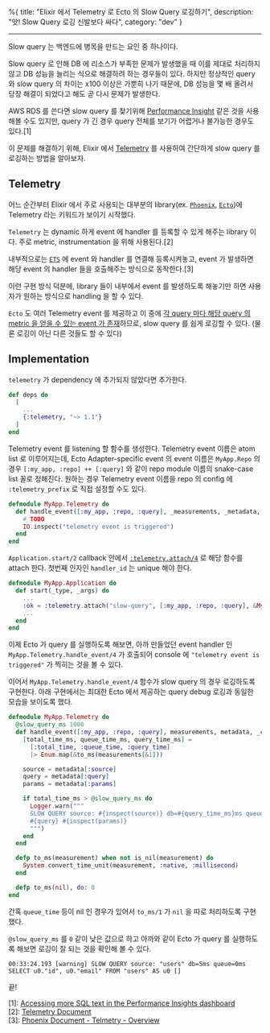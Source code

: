 %{
title: "Elixir 에서 Telemetry 로 Ecto 의 Slow Query 로깅하기",
description: "앗! Slow Query 로깅 신발보다 싸다",
category: "dev"
}

---

Slow query 는 백엔드에 병목을 만드는 요인 중 하나이다.

Slow query 로 인해 DB 에 리소스가 부족한 문제가 발생했을 때 이를 제대로 처리하지 않고 DB 성능을 늘리는 식으로 해결하려 하는 경우들이 있다. 하지만 정상적인 query 와 slow query 의 차이는 x100 이상은 가뿐히 나기 때문에, DB 성능을 몇 배 올려서 당장 해결이 되었다고 해도 곧 다시 문제가 발생한다.

AWS RDS 를 쓴다면 slow query 를 찾기위해 [Performance Insight](https://docs.aws.amazon.com/AmazonRDS/latest/UserGuide/USER_PerfInsights.html) 같은 것을 사용해볼 수도 있지만, query 가 긴 경우 query 전체를 보기가 어렵거나 불가능한 경우도 있다.[1]

이 문제를 해결하기 위해, Elixir 에서 [Telemetry](https://github.com/beam-telemetry/telemetry) 를 사용하여 간단하게 slow query 를 로깅하는 방법을 알아보자.

## Telemetry

어느 순간부터 Elixir 에서 주로 사용되는 대부분의 library(ex. [`Phoenix`](https://github.com/phoenixframework/phoenix), [`Ecto`](https://github.com/elixir-ecto/ecto))에 Telemetry 라는 키워드가 보이기 시작했다.

`Telemetry` 는 dynamic 하게 event 에 handler 를 등록할 수 있게 해주는 library 이다. 주로 metric, instrumentation 을 위해 사용된다.[2]

내부적으로는 [`ETS`](https://www.erlang.org/doc/man/ets.html) 에 event 와 handler 를 연결해 등록시켜놓고, event 가 발생하면 해당 event 의 handler 들을 호출해주는 방식으로 동작한다.[3]

이런 구현 방식 덕분에, library 들이 내부에서 event 를 발생하도록 해놓기만 하면 사용자가 원하는 방식으로 handling 을 할 수 있다.

`Ecto` 도 여러 Telemetry event 를 제공하고 이 중에 [각 query 마다 해당 query 의 metric 을 얻을 수 있는 event 가 존재](https://hexdocs.pm/ecto/Ecto.Repo.html#module-adapter-specific-events)하므로, slow query 를 쉽게 로깅할 수 있다. (물론 로깅이 아닌 다른 것들도 할 수 있다)

## Implementation

`telemetry` 가 dependency 에 추가되지 않았다면 추가한다.

```elixir
def deps do
  [
    ...
    {:telemetry, "~> 1.1"}
  ]
end
```

Telemetry event 를 listening 할 함수를 생성한다. Telemetry event 이름은 atom list 로 이루어지는데, Ecto Adapter-specific event 의 event 이름은 `MyApp.Repo` 의 경우 `[:my_app, :repo] ++ [:query]` 와 같이 repo module 이름의 snake-case list 꼴로 정해진다. 원하는 경우 Telemetry event 이름을 repo 의 config 에 `:telemetry_prefix` 로 직접 설정할 수도 있다.

```elixir
defmodule MyApp.Telemetry do
  def handle_event([:my_app, :repo, :query], _measurements, _metadata, _config) do
    # TODO
    IO.inspect("telemetry event is triggered")
  end
end
```

`Application.start/2` callback 안에서 [`:telemetry.attach/4`](https://hexdocs.pm/telemetry/telemetry.html#attach/4) 로 해당 함수를 attach 한다. 첫번째 인자인 `handler_id` 는 unique 해야 한다.

```elixir
defmodule MyApp.Application do
  def start(_type, _args) do
    ...
    :ok = :telemetry.attach("slow-query", [:my_app, :repo, :query], &MyApp.Telemetry.handle_event/4, %{})
    ...
  end
end
```

이제 Ecto 가 query 를 실행하도록 해보면, 아까 만들었던 event handler 인 `MyApp.Telemetry.handle_event/4` 가 호출되어 console 에 `"telemetry event is triggered"` 가 찍히는 것을 볼 수 있다.

이어서 `MyApp.Telemetry.handle_event/4` 함수가 slow query 의 경우 로깅하도록 구현한다. 아래 구현에서는 최대한 Ecto 에서 제공하는 query debug 로깅과 동일한 모습을 보이도록 했다.

```elixir
defmodule MyApp.Telemetry do
  @slow_query_ms 1000
  def handle_event([:my_app, :repo, :query], measurements, metadata, _config) do
    [total_time_ms, queue_time_ms, query_time_ms] =
      [:total_time, :queue_time, :query_time]
      |> Enum.map(&to_ms(measurements[&1]))

    source = metadata[:source]
    query = metadata[:query]
    params = metadata[:params]

    if total_time_ms > @slow_query_ms do
      Logger.warn("""
      SLOW QUERY source: #{inspect(source)} db=#{query_time_ms}ms queue=#{queue_time_ms}ms
      #{query} #{inspect(params)}
      """)
    end
  end

  defp to_ms(measurement) when not is_nil(measurement) do
    System.convert_time_unit(measurement, :native, :millisecond)
  end

  defp to_ms(nil), do: 0
end
```

간혹 `queue_time` 등이 nil 인 경우가 있어서 `to_ms/1` 가 `nil` 을 따로 처리하도록 구현했다.

`@slow_query_ms` 를 `0` 같이 낮은 값으로 하고 아까와 같이 Ecto 가 query 를 실행하도록 해보면 로깅이 잘 되는 것을 확인해 볼 수 있다.

```
00:33:24.193 [warning] SLOW QUERY source: "users" db=5ms queue=0ms
SELECT u0."id", u0."email" FROM "users" AS u0 []
```

끝!

[1]: [Accessing more SQL text in the Performance Insights dashboard](https://docs.aws.amazon.com/AmazonRDS/latest/UserGuide/USER_PerfInsights.UsingDashboard.SQLTextSize.html)\
[2]: [Telemetry Document](https://hexdocs.pm/telemetry/readme.html)\
[3]: [Phoenix Document - Telmetry - Overview](https://hexdocs.pm/phoenix/telemetry.html#overview)
